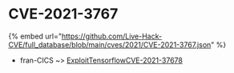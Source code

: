 # CVE-2021-3767
{% embed url="https://github.com/Live-Hack-CVE/full_database/blob/main/cves/2021/CVE-2021-3767.json" %}

* fran-CICS ~> [ExploitTensorflowCVE-2021-37678](https://www.alice-snow.ru/2021/database/cve-2021-3767/exploittensorflowcve-2021-37678-fran-cics)